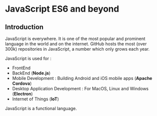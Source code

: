 # JavaScript ES6 and beyond

## Introduction

JavaScript is everywhere. It is one of the most popular and prominent language in the world and on the internet. GitHub hosts the most (over 300k) repositories in JavaScript, a number which only grows each year.

JavaScript is used for :
* FrontEnd
* BackEnd (**Node.js**)
* Mobile Development : Building Android and iOS mobile apps (**Apache Cordova**)
* Desktop Application Development : For MacOS, Linux and Windows (**Electron**)
* Internet of Things (**IoT**)

JavaScript is a functional language.